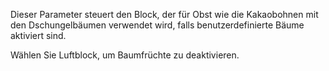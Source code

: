 Dieser Parameter steuert den Block, der für Obst wie die Kakaobohnen mit den Dschungelbäumen verwendet wird, falls benutzerdefinierte Bäume aktiviert sind.

Wählen Sie Luftblock, um Baumfrüchte zu deaktivieren.